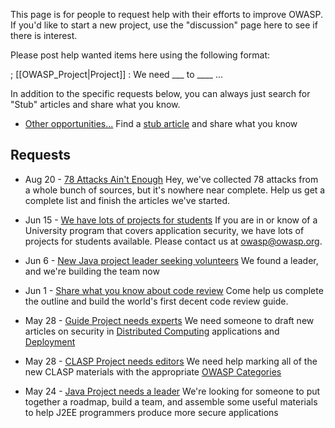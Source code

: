 This page is for people to request help with their efforts to improve
OWASP. If you'd like to start a new project, use the "discussion" page
here to see if there is interest.

Please post help wanted items here using the following format:

; \[\[OWASP_Project|Project\]\] : We need ___ to ____ ...

In addition to the specific requests below, you can always just search
for "Stub" articles and share what you know.

  - [Other opportunities...](:Category:Stub "wikilink")
    Find a [stub article](:Category:Stub "wikilink") and share what you
    know

## Requests

  - Aug 20 - [78 Attacks Ain't Enough](:Category:Attack "wikilink")
    Hey, we've collected 78 attacks from a whole bunch of sources, but
    it's nowhere near complete. Help us get a complete list and finish
    the articles we've started.

<!-- end list -->

  - Jun 15 - [We have lots of projects for
    students](OWASP_student_projects "wikilink")
    If you are in or know of a University program that covers
    application security, we have lots of projects for students
    available. Please contact us at
    [owasp@owasp.org](mailto:owasp@owasp.org?subject=Student_Projects_at_OWASP).

<!-- end list -->

  - Jun 6 - [New Java project leader seeking
    volunteers](OWASP_Java_Project "wikilink")
    We found a leader, and we're building the team now

<!-- end list -->

  - Jun 1 - [Share what you know about code
    review](OWASP_Code_Review_Project "wikilink")
    Come help us complete the outline and build the world's first decent
    code review guide.

<!-- end list -->

  - May 28 - [Guide Project needs
    experts](OWASP_Guide_Project "wikilink")
    We need someone to draft new articles on security in [Distributed
    Computing](Distributed_Computing "wikilink") applications and
    [Deployment](Deployment "wikilink")

<!-- end list -->

  - May 28 - [CLASP Project needs
    editors](OWASP_CLASP_Project "wikilink")
    We need help marking all of the new CLASP materials with the
    appropriate [OWASP Categories](OWASP_Categories "wikilink")

<!-- end list -->

  - May 24 - [Java Project needs a
    leader](OWASP_Java_Project "wikilink")
    We're looking for someone to put together a roadmap, build a team,
    and assemble some useful materials to help J2EE programmers produce
    more secure applications